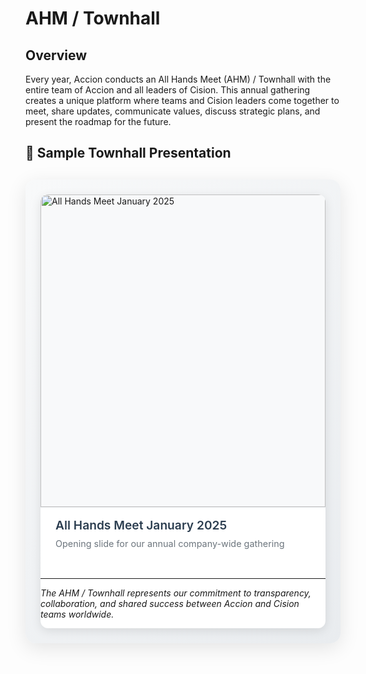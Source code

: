 # AHM / Townhall

## Overview

Every year, Accion conducts an All Hands Meet (AHM) / Townhall with the entire team of Accion and all leaders of Cision. This annual gathering creates a unique platform where teams and Cision leaders come together to meet, share updates, communicate values, discuss strategic plans, and present the roadmap for the future.



## 🎯 Sample Townhall Presentation

<div class="ahm-carousel-container">
    <div class="carousel-wrapper">
        <div class="carousel-main">
            <div class="carousel-slide active" data-slide="1">
                <img src="../../../assets/media/Slide1.jpg" alt="All Hands Meet January 2025" loading="lazy">
                <div class="slide-caption">
                    <h4>All Hands Meet January 2025</h4>
                    <p>Opening slide for our annual company-wide gathering</p>
                </div>
            </div>
            
            <div class="carousel-slide" data-slide="2">
                <img src="../../../assets/media/Slide2.jpg" alt="Event Agenda 2025" loading="lazy">
                <div class="slide-caption">
                    <h4>Event Agenda 2025</h4>
                    <p>Complete schedule and structure for the townhall event</p>
                </div>
            </div>
            
            <div class="carousel-slide" data-slide="3">
                <img src="../../../assets/media/Slide3.jpg" alt="Welcome Address" loading="lazy">
                <div class="slide-caption">
                    <h4>Welcome Address</h4>
                    <p>Opening remarks by Anand Raja</p>
                </div>
            </div>
            
            <div class="carousel-slide" data-slide="4">
                <img src="../../../assets/media/Slide4.jpg" alt="Tunisia Visit Highlights" loading="lazy">
                <div class="slide-caption">
                    <h4>Tunisia Visit Highlights</h4>
                    <p>International collaboration and team building experiences</p>
                </div>
            </div>
            
            <div class="carousel-slide" data-slide="5">
                <img src="../../../assets/media/Slide7.jpg" alt="2024 Delivery Dashboard" loading="lazy">
                <div class="slide-caption">
                    <h4>2024 Accion Delivery Dashboard</h4>
                    <p>Key metrics and performance indicators for the year</p>
                </div>
            </div>
            
            <div class="carousel-slide" data-slide="6">
                <img src="../../../assets/media/Slide8.jpg" alt="2024 Reflection" loading="lazy">
                <div class="slide-caption">
                    <h4>2024 Reflection Key Areas</h4>
                    <p>Strategic focus areas and accomplishments</p>
                </div>
            </div>
            
            <div class="carousel-slide" data-slide="7">
                <img src="../../../assets/media/Slide9.jpg" alt="Collaboration & Coordination" loading="lazy">
                <div class="slide-caption">
                    <h4>Collaboration & Coordination</h4>
                    <p>Cross-team initiatives and partnership achievements</p>
                </div>
            </div>
            
            <div class="carousel-slide" data-slide="8">
                <img src="../../../assets/media/Slide10.jpg" alt="Continuous Improvements" loading="lazy">
                <div class="slide-caption">
                    <h4>Continuous Improvements</h4>
                    <p>Process enhancements and efficiency gains</p>
                </div>
            </div>
            
            <div class="carousel-slide" data-slide="9">
                <img src="../../../assets/media/Slide11.jpg" alt="Critical Support" loading="lazy">
                <div class="slide-caption">
                    <h4>Critical Support</h4>
                    <p>Infrastructure and operational excellence</p>
                </div>
            </div>
            
            <div class="carousel-slide" data-slide="10">
                <img src="../../../assets/media/Slide12.jpg" alt="Research & Value Creation" loading="lazy">
                <div class="slide-caption">
                    <h4>Research & Value Creation</h4>
                    <p>Innovation initiatives and technology advancement</p>
                </div>
            </div>
            
            <div class="carousel-slide" data-slide="11">
                <img src="../../../assets/media/Slide15.jpg" alt="Cision Leaders Address" loading="lazy">
                <div class="slide-caption">
                    <h4>Cision Leaders Address & Q&A</h4>
                    <p>Strategic vision and leadership insights</p>
                </div>
            </div>
            
            <div class="carousel-slide" data-slide="12">
                <img src="../../../assets/media/Slide16.jpg" alt="Jeff Hicks" loading="lazy">
                <div class="slide-caption">
                    <h4>Jeff Hicks</h4>
                    <p>Leadership address from Cision executive</p>
                </div>
            </div>
            
            <div class="carousel-slide" data-slide="13">
                <img src="../../../assets/media/Slide17.jpg" alt="Jerome Jelocha" loading="lazy">
                <div class="slide-caption">
                    <h4>Jerome Jelocha</h4>
                    <p>Strategic insights from Cision leadership</p>
                </div>
            </div>
            
            <div class="carousel-slide" data-slide="14">
                <img src="../../../assets/media/Slide23.jpg" alt="Awards Recognition 2024" loading="lazy">
                <div class="slide-caption">
                    <h4>Awards Recognition 2024</h4>
                    <p>Celebrating outstanding team achievements</p>
                </div>
            </div>
            
            <div class="carousel-slide" data-slide="15">
                <img src="../../../assets/media/Slide27.jpg" alt="United in Action Awards" loading="lazy">
                <div class="slide-caption">
                    <h4>United in Action Awards</h4>
                    <p>Recognizing exceptional collaboration and teamwork</p>
                </div>
            </div>
            
            <div class="carousel-slide" data-slide="16">
                <img src="../../../assets/media/Slide28.jpg" alt="Make an Impact Awards" loading="lazy">
                <div class="slide-caption">
                    <h4>Make an Impact Awards</h4>
                    <p>Honoring significant contributions and achievements</p>
                </div>
            </div>
            
            <div class="carousel-slide" data-slide="17">
                <img src="../../../assets/media/Slide29.jpg" alt="Own It Awards" loading="lazy">
                <div class="slide-caption">
                    <h4>Own It Awards</h4>
                    <p>Celebrating leadership excellence and accountability</p>
                </div>
            </div>
            
            <div class="carousel-slide" data-slide="18">
                <img src="../../../assets/media/Slide30.jpg" alt="Stronger Together Awards" loading="lazy">
                <div class="slide-caption">
                    <h4>Stronger Together Awards</h4>
                    <p>Partnership strengthening and cross-team success</p>
                </div>
            </div>
            
            <div class="carousel-slide" data-slide="19">
                <img src="../../../assets/media/Slide31.jpg" alt="Accion Leaders Address" loading="lazy">
                <div class="slide-caption">
                    <h4>Accion Leaders Address</h4>
                    <p>Strategic direction from Accion leadership by Ramesh Narasimhan</p>
                </div>
            </div>
            
            <div class="carousel-slide" data-slide="20">
                <img src="../../../assets/media/Slide32.jpg" alt="Closing Notes 2024" loading="lazy">
                <div class="slide-caption">
                    <h4>Closing Notes 2024</h4>
                    <p>Final remarks by Bhavesh, Rajesh</p>
                </div>
            </div>
        </div>
        
        <div class="carousel-controls">
            <button class="carousel-btn prev-btn" onclick="changeSlide(-1)">
                <span>‹</span>
            </button>
            <button class="carousel-btn next-btn" onclick="changeSlide(1)">
                <span>›</span>
            </button>
        </div>
        
        <div class="carousel-indicators">
            <span class="indicator active" onclick="currentSlide(1)"></span>
            <span class="indicator" onclick="currentSlide(2)"></span>
            <span class="indicator" onclick="currentSlide(3)"></span>
            <span class="indicator" onclick="currentSlide(4)"></span>
            <span class="indicator" onclick="currentSlide(5)"></span>
            <span class="indicator" onclick="currentSlide(6)"></span>
            <span class="indicator" onclick="currentSlide(7)"></span>
            <span class="indicator" onclick="currentSlide(8)"></span>
            <span class="indicator" onclick="currentSlide(9)"></span>
            <span class="indicator" onclick="currentSlide(10)"></span>
            <span class="indicator" onclick="currentSlide(11)"></span>
            <span class="indicator" onclick="currentSlide(12)"></span>
            <span class="indicator" onclick="currentSlide(13)"></span>
            <span class="indicator" onclick="currentSlide(14)"></span>
            <span class="indicator" onclick="currentSlide(15)"></span>
            <span class="indicator" onclick="currentSlide(16)"></span>
            <span class="indicator" onclick="currentSlide(17)"></span>
            <span class="indicator" onclick="currentSlide(18)"></span>
            <span class="indicator" onclick="currentSlide(19)"></span>
            <span class="indicator" onclick="currentSlide(20)"></span>
        </div>
        
        <div class="carousel-info">
            <span class="slide-counter">1 / 20</span>
            <button class="fullscreen-btn" onclick="toggleFullscreen()">⛶</button>
        </div>
    </div>
</div>

<style>
.ahm-carousel-container {
    max-width: 1000px;
    margin: 30px auto;
    background: linear-gradient(135deg, #f8f9fa 0%, #e9ecef 100%);
    border-radius: 16px;
    padding: 24px;
    box-shadow: 0 8px 32px rgba(0,0,0,0.1);
    position: relative;
}

.carousel-wrapper {
    position: relative;
    background: white;
    border-radius: 12px;
    overflow: hidden;
    box-shadow: 0 4px 16px rgba(0,0,0,0.1);
}

.carousel-header {
    text-align: center;
    padding: 20px 24px 16px;
    background: linear-gradient(135deg, #667eea 0%, #764ba2 100%);
    color: white;
}

.carousel-header h3 {
    margin: 0 0 8px 0;
    font-size: 1.5rem;
    font-weight: 600;
}

.carousel-header p {
    margin: 0;
    opacity: 0.9;
    font-size: 0.95rem;
}

.carousel-main {
    position: relative;
    height: 600px;
    overflow: hidden;
}

.carousel-slide {
    position: absolute;
    top: 0;
    left: 0;
    width: 100%;
    height: 100%;
    opacity: 0;
    transform: translateX(100%);
    transition: all 0.5s cubic-bezier(0.4, 0, 0.2, 1);
    display: flex;
    flex-direction: column;
}

.carousel-slide.active {
    opacity: 1;
    transform: translateX(0);
}

.carousel-slide.prev {
    transform: translateX(-100%);
}

.carousel-slide img {
    width: 100%;
    height: 500px;
    object-fit: contain;
    background: #f8f9fa;
    border-bottom: 1px solid #e9ecef;
}

.slide-caption {
    padding: 16px 24px;
    background: white;
    flex-grow: 1;
}

.slide-caption h4 {
    margin: 0 0 8px 0;
    color: #2c3e50;
    font-size: 1.2rem;
    font-weight: 600;
}

.slide-caption p {
    margin: 0;
    color: #6c757d;
    font-size: 0.9rem;
    line-height: 1.4;
}

.carousel-controls {
    position: absolute;
    top: 50%;
    transform: translateY(-50%);
    width: 100%;
    display: flex;
    justify-content: space-between;
    padding: 0 20px;
    pointer-events: none;
}

.carousel-btn {
    width: 48px;
    height: 48px;
    border: none;
    border-radius: 50%;
    background: rgba(255,255,255,0.9);
    color: #2c3e50;
    font-size: 24px;
    font-weight: bold;
    cursor: pointer;
    transition: all 0.3s ease;
    display: flex;
    align-items: center;
    justify-content: center;
    pointer-events: auto;
    box-shadow: 0 2px 8px rgba(0,0,0,0.2);
}

.carousel-btn:hover {
    background: white;
    transform: scale(1.1);
    box-shadow: 0 4px 16px rgba(0,0,0,0.3);
}

.carousel-indicators {
    display: flex;
    justify-content: center;
    padding: 20px;
    gap: 8px;
    background: #f8f9fa;
    flex-wrap: wrap;
}

.indicator {
    width: 12px;
    height: 12px;
    border-radius: 50%;
    background: #dee2e6;
    cursor: pointer;
    transition: all 0.3s ease;
}

.indicator.active {
    background: #667eea;
    transform: scale(1.2);
}

.indicator:hover {
    background: #764ba2;
}

.carousel-info {
    position: absolute;
    bottom: 16px;
    right: 16px;
    display: flex;
    align-items: center;
    gap: 12px;
    background: rgba(0,0,0,0.7);
    color: white;
    padding: 8px 12px;
    border-radius: 20px;
    font-size: 0.85rem;
}

.fullscreen-btn {
    background: none;
    border: none;
    color: white;
    font-size: 16px;
    cursor: pointer;
    padding: 4px;
    border-radius: 4px;
    transition: background 0.3s ease;
}

.fullscreen-btn:hover {
    background: rgba(255,255,255,0.2);
}

@media (max-width: 768px) {
    .ahm-carousel-container {
        margin: 16px;
        padding: 16px;
    }
    
    .carousel-main {
        height: 400px;
    }
    
    .carousel-slide img {
        height: 320px;
    }
    
    .carousel-btn {
        width: 40px;
        height: 40px;
        font-size: 20px;
    }
    
    .carousel-indicators {
        padding: 16px;
        gap: 6px;
    }
    
    .indicator {
        width: 10px;
        height: 10px;
    }
}
</style>

<script>
let currentSlideIndex = 1;
const totalSlides = 20;

function changeSlide(direction) {
    const currentSlide = document.querySelector('.carousel-slide.active');
    const currentIndicator = document.querySelector('.indicator.active');
    
    currentSlide.classList.remove('active');
    currentIndicator.classList.remove('active');
    
    currentSlideIndex += direction;
    
    if (currentSlideIndex > totalSlides) {
        currentSlideIndex = 1;
    } else if (currentSlideIndex < 1) {
        currentSlideIndex = totalSlides;
    }
    
    const newSlide = document.querySelector(`[data-slide="${currentSlideIndex}"]`);
    const newIndicator = document.querySelectorAll('.indicator')[currentSlideIndex - 1];
    
    newSlide.classList.add('active');
    newIndicator.classList.add('active');
    
    updateSlideCounter();
}

function currentSlide(slideIndex) {
    const currentSlide = document.querySelector('.carousel-slide.active');
    const currentIndicator = document.querySelector('.indicator.active');
    
    currentSlide.classList.remove('active');
    currentIndicator.classList.remove('active');
    
    currentSlideIndex = slideIndex;
    
    const newSlide = document.querySelector(`[data-slide="${slideIndex}"]`);
    const newIndicator = document.querySelectorAll('.indicator')[slideIndex - 1];
    
    newSlide.classList.add('active');
    newIndicator.classList.add('active');
    
    updateSlideCounter();
}

function updateSlideCounter() {
    const counter = document.querySelector('.slide-counter');
    counter.textContent = `${currentSlideIndex} / ${totalSlides}`;
}

function toggleFullscreen() {
    const carousel = document.querySelector('.carousel-wrapper');
    if (!document.fullscreenElement) {
        carousel.requestFullscreen().catch(err => {
            console.log(`Error attempting to enable fullscreen: ${err.message}`);
        });
    } else {
        document.exitFullscreen();
    }
}

// Keyboard navigation
document.addEventListener('keydown', (e) => {
    if (e.key === 'ArrowLeft') {
        changeSlide(-1);
    } else if (e.key === 'ArrowRight') {
        changeSlide(1);
    } else if (e.key === 'Escape' && document.fullscreenElement) {
        document.exitFullscreen();
    }
});

// Touch/swipe support for mobile
let touchStartX = 0;
let touchEndX = 0;

document.querySelector('.carousel-main').addEventListener('touchstart', (e) => {
    touchStartX = e.changedTouches[0].screenX;
});

document.querySelector('.carousel-main').addEventListener('touchend', (e) => {
    touchEndX = e.changedTouches[0].screenX;
    handleSwipe();
});

function handleSwipe() {
    if (touchEndX < touchStartX - 50) {
        changeSlide(1); // Swipe left - next slide
    }
    if (touchEndX > touchStartX + 50) {
        changeSlide(-1); // Swipe right - previous slide
    }
}
</script>

---

*The AHM / Townhall represents our commitment to transparency, collaboration, and shared success between Accion and Cision teams worldwide.*
